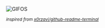 <div align="justify">
<picture>
    <source media="(prefers-color-scheme: dark)" srcset="https://i.ibb.co/C9zv26X/output-gif.gif">
    <source media="(prefers-color-scheme: light)" srcset="https://i.ibb.co/C9zv26X/output-gif.gif">
    <img alt="GIFOS" src="https://i.ibb.co/C9zv26X/output-gif.gif">
</picture>

<sub><i>inspired from [x0rzavi/github-readme-terminal](https://github.com/x0rzavi/github-readme-terminal)</i></sub>

</div>

<!-- Image deletion URL: https://ibb.co/T0kRL1n/8e4186721a17cec7770a5f386658bdef -->